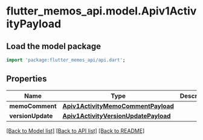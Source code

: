 # flutter_memos_api.model.Apiv1ActivityPayload

## Load the model package
```dart
import 'package:flutter_memos_api/api.dart';
```

## Properties
Name | Type | Description | Notes
------------ | ------------- | ------------- | -------------
**memoComment** | [**Apiv1ActivityMemoCommentPayload**](Apiv1ActivityMemoCommentPayload.md) |  | [optional] 
**versionUpdate** | [**Apiv1ActivityVersionUpdatePayload**](Apiv1ActivityVersionUpdatePayload.md) |  | [optional] 

[[Back to Model list]](../README.md#documentation-for-models) [[Back to API list]](../README.md#documentation-for-api-endpoints) [[Back to README]](../README.md)


